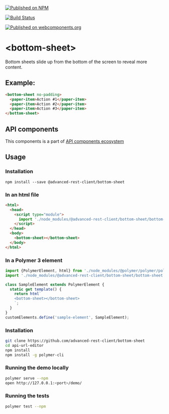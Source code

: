[![Published on NPM](https://img.shields.io/npm/v/@advanced-rest-client/bottom-sheet.svg)](https://www.npmjs.com/package/@advanced-rest-client/bottom-sheet)

[![Build Status](https://travis-ci.org/advanced-rest-client/bottom-sheet.svg?branch=stage)](https://travis-ci.org/advanced-rest-client/bottom-sheet)

[![Published on webcomponents.org](https://img.shields.io/badge/webcomponents.org-published-blue.svg)](https://www.webcomponents.org/element/advanced-rest-client/bottom-sheet)


# &lt;bottom-sheet&gt;

Bottom sheets slide up from the bottom of the screen to reveal more content.

## Example:

```html
<bottom-sheet no-padding>
  <paper-item>Action #1</paper-item>
  <paper-item>Action #2</paper-item>
  <paper-item>Action #3</paper-item>
</bottom-sheet>
```

## API components

This components is a part of [API components ecosystem](https://elements.advancedrestclient.com/)

## Usage

### Installation
```
npm install --save @advanced-rest-client/bottom-sheet
```

### In an html file

```html
<html>
  <head>
    <script type="module">
      import './node_modules/@advanced-rest-client/bottom-sheet/bottom-sheet.js';
    </script>
  </head>
  <body>
    <bottom-sheet></bottom-sheet>
  </body>
</html>
```

### In a Polymer 3 element

```js
import {PolymerElement, html} from './node_modules/@polymer/polymer/polymer-element.js';
import './node_modules/@advanced-rest-client/bottom-sheet/bottom-sheet.js';

class SampleElement extends PolymerElement {
  static get template() {
    return html`
    <bottom-sheet></bottom-sheet>
    `;
  }
}
customElements.define('sample-element', SampleElement);
```

### Installation

```sh
git clone https://github.com/advanced-rest-client/bottom-sheet
cd api-url-editor
npm install
npm install -g polymer-cli
```

### Running the demo locally

```sh
polymer serve --npm
open http://127.0.0.1:<port>/demo/
```

### Running the tests
```sh
polymer test --npm
```
